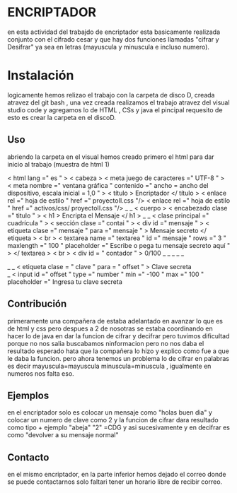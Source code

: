 # ENCRIPTADOR 
en esta actividad del trabajdo de encriptador esta basicamente realizada conjunto con el cifrado cesar y que hay dos funciones llamadas "cifrar y Desifrar" ya sea en letras (mayuscula y minuscula e incluso numero).
# Instalación 
logicamente hemos relizao el trabajo con la carpeta de disco D,  creada atravez del git bash , una vez creada realizamos el trabajo atravez del visual studio code y agregamos lo de HTML , CSs y java el pincipal requesito de esto es crear la carpeta en el discoD.
## Uso
abriendo la carpeta en el  visual hemos creado primero el html para dar inicio al trabajo
(muestra de html 1)
<!DOCTYPE html >
< html  lang =" es " >
< cabeza >
    < meta  juego de caracteres =" UTF-8 " >
    < meta  nombre =" ventana gráfica " contenido =" ancho = ancho del dispositivo, escala inicial = 1,0 " >
    < título > Encriptador </ título >
    < enlace  rel =" hoja de estilo " href =" proyectoII.css "/>
    < enlace  rel =" hoja de estilo " href =" activos/css/ proyectoII.css "/>
</cabeza> _ _
< cuerpo >
    < encabezado  clase =" titulo " >
        < h1 > Encripta el Mensaje </ h1 >
    </encabezado> _ _
        < clase principal  =" cuadrícula " >
            < sección  clase =" contai " >
                < div  id =" mensaje " >
                    < etiqueta  clase =" mensaje "   para =" mensaje " > Mensaje secreto </ etiqueta > < br >
                    < textarea  name =" textarea " id =" mensaje " rows =" 3 " maxlength =" 100 " placeholder =" Escribe o pega tu mensaje secreto aquí " > </ textarea > < br >
                    < div  id = " contador " > 0/100 </div> _
                  </div> _ _
                </div> _ _
                <div> _ _
                    < etiqueta  clase = " clave " para = " offset " > Clave secreta </etiqueta> <br> _
                    < input  id =" offset " type =" number " min =" -100 " max =" 100 " placeholder =" Ingresa tu clave secreta 

## Contribución
primeramente una compañera de estaba adelantado en avanzar lo que es de html y css pero despues a 2 de nosotras se estaba coordinando en hacer lo de java en dar la funcion de cifrar y decifrar pero tuvimos dificultad porque no nos salia buscabamos ninformacion pero no nos daba el resultado esperado hata que la compañera lo hizo y explico como fue a que le daba la funcion.
pero ahora tenemos un problema lo de cifrar en palabras es decir 
mayuscula=mayuscula
minuscula=minuscula , igualmente en numeros nos falta eso.
## Ejemplos
en el encriptador solo es colocar  un mensaje como "holas buen dia" y colocar un numero de clave como 2 y la funcion de cifrar dara resultado  como tipo + ejemplo 
"abeja"
"2"
=CDG y asi sucesivamente y en decifrar es como "devolver a su mensaje normal"
## Contacto
en el mismo encriptador, en la parte inferior hemos dejado el correo donde se puede contactarnos 
solo faltari tener un horario libre de recibir correo.

